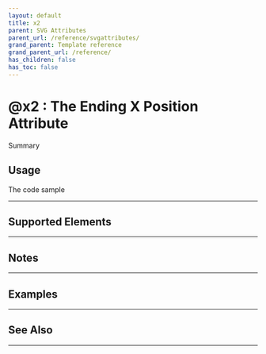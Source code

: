```yaml
---
layout: default
title: x2
parent: SVG Attributes
parent_url: /reference/svgattributes/
grand_parent: Template reference
grand_parent_url: /reference/
has_children: false
has_toc: false
---
```


# @x2 : The Ending X Position Attribute

Summary

## Usage

 The code sample

---

## Supported Elements


---

## Notes


---

## Examples


---


## See Also


---


